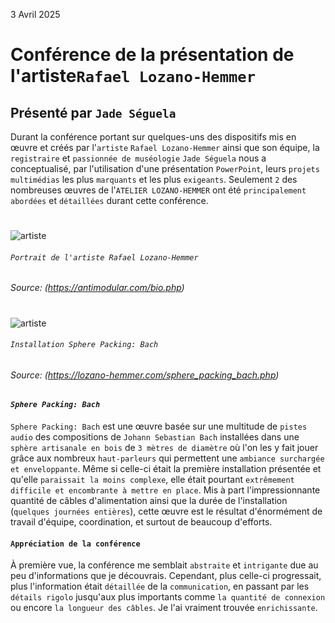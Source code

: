 3 Avril 2025

# Conférence de la présentation de l'artiste`Rafael Lozano-Hemmer` 
## Présenté par `Jade Séguela`


Durant la conférence portant sur quelques-uns des dispositifs mis en œuvre et créés par l'`artiste` `Rafael Lozano-Hemmer` ainsi que son équipe, la `registraire` et `passionnée de muséologie` `Jade Séguela` nous a conceptualisé, par l'utilisation d'une présentation `PowerPoint`, leurs `projets multimédias` les plus `marquants` et les plus `exigeants`. Seulement `2` des nombreuses œuvres de l'`ATELIER LOZANO-HEMMER` ont été `principalement abordées` et `détaillées` durant cette conférence.

#
![artiste](./media/artiste_photo_RLH.jpg)
###### `Portrait de l'artiste Rafael Lozano-Hemmer`

###### Source: (https://antimodular.com/bio.php)
#

![artiste](./media/sphere_packing_bach_photo_RLH.jpg)
###### `Installation Sphere Packing: Bach`

###### Source: (https://lozano-hemmer.com/sphere_packing_bach.php)


#### *`Sphere Packing: Bach`*

`Sphere Packing: Bach` est une œuvre basée sur une multitude de `pistes audio` des compositions de `Johann Sebastian Bach` installées dans une `sphère artisanale en bois` de `3 mètres de diamètre` où l'on les y fait jouer grâce aux nombreux `haut-parleurs` qui permettent une `ambiance surchargée et enveloppante`. Même si celle-ci était la première installation présentée et qu'elle `paraissait la moins complexe`, elle était pourtant `extrêmement difficile et encombrante à mettre en place`. Mis à part l'impressionnante quantité de câbles d'alimentation ainsi que la durée de l'installation (`quelques journées entières`), cette œuvre est le résultat d'énormément de travail d'équipe, coordination, et surtout de beaucoup d'efforts.

#### `Appréciation de la conférence`

À première vue, la conférence me semblait `abstraite` et `intrigante` due au peu d'informations que je découvrais. Cependant, plus celle-ci progressait, plus l'information était `détaillée` de la `communication`, en passant par les `détails rigolo` jusqu'aux plus importants comme `la quantité de connexion` ou encore `la longueur des câbles`. Je l'ai vraiment trouvée `enrichissante`. 


